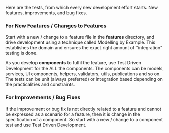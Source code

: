 Here are the tests, from which every new development effort starts. New features, improvements, and bug fixes. 

### For New Features / Changes to Features
Start with a new / change to a feature file in the **features** directory, and drive development using a technique called Modelling by Example. This establishes the domain and ensures the exact right amount of "integration" testing is done.

As you develop **components** to fulfil the feature, use Test Driven Development for the ALL the components. The components can be models, services, UI components, helpers, validators, utils, publications and so on. The tests can be unit (always preferred) or integration based depending on the practicalities and constraints.

### For Improvements / Bug Fixes
If the improvement or bug fix is not directly related to a feature and cannot be expressed as a scenario for a feature, then it is change in the specification of a component. So start with a new / change to a component test and use Test Driven Development.
